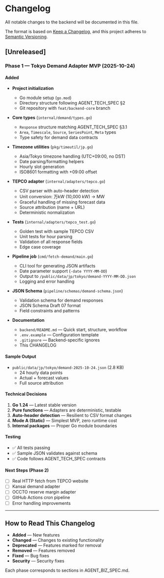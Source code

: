 # Changelog

All notable changes to the backend will be documented in this file.

The format is based on [Keep a Changelog](https://keepachangelog.com/en/1.0.0/),
and this project adheres to [Semantic Versioning](https://semver.org/spec/v2.0.0.html).

## [Unreleased]

### Phase 1 — Tokyo Demand Adapter MVP (2025-10-24)

#### Added
- **Project initialization**
  - Go module setup (`go.mod`)
  - Directory structure following AGENT_TECH_SPEC §2
  - Git repository with `feat/backend-core` branch

- **Core types** (`internal/demand/types.go`)
  - `Response` structure matching AGENT_TECH_SPEC §3.1
  - `Area`, `Timescale`, `Source`, `SeriesPoint`, `Meta` types
  - Type safety for demand data contracts

- **Timezone utilities** (`pkg/timeutil/jp.go`)
  - Asia/Tokyo timezone handling (UTC+09:00, no DST)
  - Date parsing/formatting helpers
  - Hourly slot generation
  - ISO8601 formatting with +09:00 offset

- **TEPCO adapter** (`internal/adapters/tepco.go`)
  - CSV parser with auto-header detection
  - Unit conversion: 万kW (10,000 kW) → MW
  - Graceful handling of missing forecast data
  - Source attribution (name + URL)
  - Deterministic normalization

- **Tests** (`internal/adapters/tepco_test.go`)
  - Golden test with sample TEPCO CSV
  - Unit tests for hour parsing
  - Validation of all response fields
  - Edge case coverage

- **Pipeline job** (`cmd/fetch-demand/main.go`)
  - CLI tool for generating JSON artifacts
  - Date parameter support (`-date YYYY-MM-DD`)
  - Output to `/public/data/jp/tokyo/demand-YYYY-MM-DD.json`
  - Logging and error handling

- **JSON Schema** (`pipeline/schemas/demand-schema.json`)
  - Validation schema for demand responses
  - JSON Schema Draft 07 format
  - Field constraints and patterns

- **Documentation**
  - `backend/README.md` — Quick start, structure, workflow
  - `.env.example` — Configuration template
  - `.gitignore` — Backend-specific ignores
  - This CHANGELOG

#### Sample Output
- `public/data/jp/tokyo/demand-2025-10-24.json` (2.8 KB)
  - 24 hourly data points
  - Actual + forecast values
  - Full source attribution

#### Technical Decisions
1. **Go 1.24** — Latest stable version
2. **Pure functions** — Adapters are deterministic, testable
3. **Auto-header detection** — Resilient to CSV format changes
4. **Mode A (Static)** — Simplest MVP, zero runtime cost
5. **Internal packages** — Proper Go module boundaries

#### Testing
- ✅ All tests passing
- ✅ Sample JSON validates against schema
- ✅ Code follows AGENT_TECH_SPEC contracts

#### Next Steps (Phase 2)
- [ ] Real HTTP fetch from TEPCO website
- [ ] Kansai demand adapter
- [ ] OCCTO reserve margin adapter
- [ ] GitHub Actions cron pipeline
- [ ] Error handling improvements

---

## How to Read This Changelog

- **Added** — New features
- **Changed** — Changes to existing functionality
- **Deprecated** — Features marked for removal
- **Removed** — Features removed
- **Fixed** — Bug fixes
- **Security** — Security fixes

Each phase corresponds to sections in AGENT_BIZ_SPEC.md.

